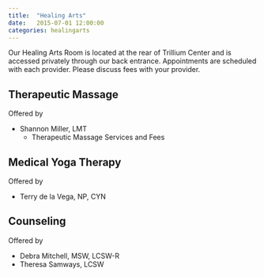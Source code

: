 ```yaml
---
title:  "Healing Arts"
date:   2015-07-01 12:00:00
categories: healingarts
---
```

Our Healing Arts Room is located at the rear of Trillium Center and is accessed privately through our back entrance. Appointments are scheduled with each provider. Please discuss fees with your provider.

## Therapeutic Massage
Offered by

* <a data-toggle="modal" data-target="#miller-bio">Shannon Miller, LMT</a>
  * <a data-toggle="modal" data-target="#healingartsdetails-popup">Therapeutic Massage Services and Fees</a>

## Medical Yoga Therapy
Offered by

* <a data-toggle="modal" data-target="#delavega-bio">Terry de la Vega, NP, CYN</a>

## Counseling
Offered by

* <a data-toggle="modal" data-target="#mitchell-bio">Debra Mitchell, MSW, LCSW-R</a>
* <a data-toggle="modal" data-target="#samways-bio">Theresa Samways, LCSW</a>

